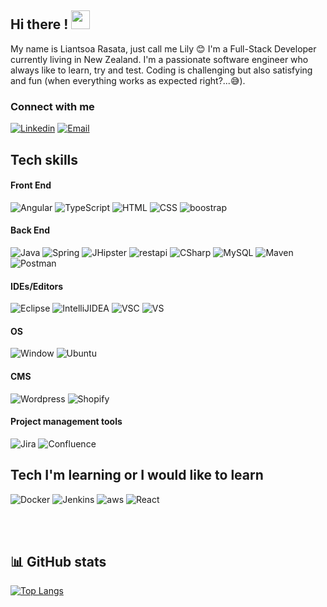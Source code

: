 ## Hi there ! <img src="https://raw.githubusercontent.com/MartinHeinz/MartinHeinz/master/wave.gif" width="30px">

My name is Liantsoa Rasata, just call me Lily :blush: I'm a Full-Stack Developer currently living in New Zealand. I'm a passionate software engineer who always like to learn, try and test. Coding is challenging but also satisfying and fun (when everything works as expected right?...:sweat_smile:).

### Connect with me
<a href="https://www.linkedin.com/in/liantsoa-rasata-b682b6122/" target="_blank"><img src="https://img.shields.io/badge/-LinkedIn-%230077B5?logo=linkedin&logoColor=white" alt="Linkedin"></a>   <a href="mailto:rmliantsoa@gmail.com"><img src="https://img.shields.io/badge/Gmail-D14836?logo=gmail&logoColor=white" alt="Email"></a>

## Tech skills
#### Front End
<p>
  <img alt="Angular" src="https://img.shields.io/badge/Angular-DD0031?style=for-the-badge&logo=angular&logoColor=white">
  <img alt="TypeScript" src="https://img.shields.io/badge/TypeScript-007ACC?style=for-the-badge&logo=typescript&logoColor=white">
  <img alt="HTML" src="https://img.shields.io/badge/HTML5-E34F26?style=for-the-badge&logo=html5&logoColor=white">
  <img alt="CSS" src="https://img.shields.io/badge/CSS3-1572B6?style=for-the-badge&logo=css3&logoColor=white">
  <img alt="boostrap" src="https://img.shields.io/badge/Bootstrap-563D7C?style=for-the-badge&logo=bootstrap&logoColor=white">
</p>

#### Back End
<p>
  <img alt="Java" src="https://img.shields.io/badge/Java-ED8B00?style=for-the-badge&logo=java&logoColor=white">
  <img alt="Spring" src="https://img.shields.io/badge/Spring-6DB33F?style=for-the-badge&logo=spring&logoColor=white">
  <img alt="JHipster" src="https://img.shields.io/badge/JHipster-563D7C?style=for-the-badge&logo=jhipster&logoColor=white">
  <img alt="restapi" src="https://img.shields.io/badge/Restful%20API-0B94DE?style=for-the-badge&logoColor=white">
  <img alt="CSharp" src="https://img.shields.io/badge/C%23-239120?style=for-the-badge&logo=c-sharp&logoColor=white">
  <img alt="MySQL" src="https://img.shields.io/badge/MySQL-00000F?style=for-the-badge&logo=mysql&logoColor=white">
  <img alt="Maven" src="https://img.shields.io/badge/Apache%20Maven-C71A36?style=for-the-badge&logo=Apache%20Maven&logoColor=white">
  <img alt="Postman" src="https://img.shields.io/badge/Postman-FF6C37?style=for-the-badge&logo=postman&logoColor=white">
</p>

#### IDEs/Editors
<p>
  <img alt="Eclipse" src="https://img.shields.io/badge/Eclipse-FE7A16.svg?style=for-the-badge&logo=Eclipse&logoColor=whitee">
  <img alt="IntelliJIDEA" src="https://img.shields.io/badge/IntelliJIDEA-000000.svg?style=for-the-badge&logo=intellij-idea&logoColor=white">
  <img alt="VSC" src="https://img.shields.io/badge/Visual%20Studio%20Code-0078d7.svg?style=for-the-badge&logo=visual-studio-code&logoColor=white">
  <img alt="VS" src="https://img.shields.io/badge/Visual%20Studio-5C2D91.svg?style=for-the-badge&logo=visual-studio&logoColor=white">
</p>


#### OS
<p>
  <img alt="Window" src="https://img.shields.io/badge/Windows-0078D6?style=for-the-badge&logo=windows&logoColor=white">
  <img alt="Ubuntu" src="https://img.shields.io/badge/Ubuntu-E95420?style=for-the-badge&logo=ubuntu&logoColor=white">
</p>

#### CMS
<p>
  <img  alt="Wordpress" src="https://img.shields.io/badge/Wordpress-21759B?style=for-the-badge&logo=wordpress&logoColor=white">
  <img  alt="Shopify" src="https://img.shields.io/badge/shopify-8DB543?style=for-the-badge&logo=Shopify&logoColor=white">
</p>

#### Project management tools
<p>
  <img  alt="Jira" src="https://img.shields.io/badge/jira-%230A0FFF.svg?style=for-the-badge&logo=jira&logoColor=white">
  <img  alt="Confluence" src="https://img.shields.io/badge/confluence-%23172BF4.svg?style=for-the-badge&logo=confluence&logoColor=white">
</p>

## Tech I'm learning or I would like to learn
<p>
  <img  alt="Docker" src="https://img.shields.io/badge/docker-%230db7ed.svg?style=for-the-badge&logo=docker&logoColor=white">
  <img  alt="Jenkins" src="https://img.shields.io/badge/jenkins-%232C5263.svg?style=for-the-badge&logo=jenkins&logoColor=white">
  <img  alt="aws" src="https://img.shields.io/badge/AWS-%23FF9900.svg?style=for-the-badge&logo=amazon-aws&logoColor=white">
  <img  alt="React" src="https://img.shields.io/badge/react-%2320232a.svg?style=for-the-badge&logo=react&logoColor=%2361DAFB">
</p>
<br/><br/>

## 📊 GitHub stats
[![Top Langs](https://github-readme-stats.vercel.app/api/top-langs/?username=lrasata&layout=compact)](https://github.com/lrasata/github-readme-stats)

